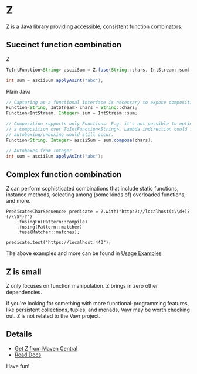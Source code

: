 # Z

Z is a Java library providing accessible, consistent function combinators.

## Succinct function combination

Z

```java
ToIntFunction<String> asciiSum = Z.fuse(String::chars, IntStream::sum);

int sum = asciiSum.applyAsInt("abc");
```

Plain Java

```java
// Capturing as a functional interface is necessary to expose composition methods.
Function<String, IntStream> chars = String::chars;
Function<IntStream, Integer> sum = IntStream::sum;

// Composition supports only Functions. E.g. it's not possible to optimize here as
// a composition over ToIntFunction<String>. Lambda indirection could fake it, but
// autoboxing/unboxing would still occur.
Function<String, Integer> asciiSum = sum.compose(chars);

// Autoboxes from Integer
int sum = asciiSum.applyAsInt("abc");
```

## Complex function combination

Z can perform sophisticated combinations that include static functions, instance
methods, selecting among (some kinds of) overloaded functions, and more.

```
Predicate<CharSequence> predicate = Z.with("https?://localhost(:\\d+)?(/\\S*)?")
    .fusingFn(Pattern::compile)
    .fusing(Pattern::matcher)
    .fuse(Matcher::matches);

predicate.test("https://localhost:443");
```

The above examples and more can be found in [Usage Examples](https://github.com/hiljusti/z/blob/HEAD/src/test/java/so/dang/cool/z/UsageExamples.java)

## Z is small

Z only focuses on function manipulation. Z brings in zero other dependencies.

If you're looking for something with more functional-programming features, like
persistent collections, tuples, and monads, [Vavr](https://www.vavr.io/) may be
worth checking out. Z is not related to the Vavr project.

## Details

- [Get Z from Maven Central](https://search.maven.org/artifact/so.dang.cool/z/)
- [Read Docs](https://www.javadoc.io/doc/so.dang.cool/z/latest/so/dang/cool/z/package-summary.html)

Have fun!

